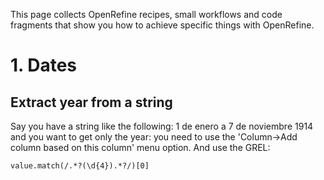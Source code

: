 This page collects OpenRefine recipes, small workflows and code fragments that show you how to achieve specific things with OpenRefine.

# 1. Dates #

## Extract year from a string ##
Say you have a string like the following: 1 de enero a 7 de noviembre 1914 and you want to get only the year: you need to use the 'Column->Add column based on this column' menu option.
And use the GREL:
```
value.match(/.*?(\d{4}).*?/)[0]
```
